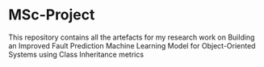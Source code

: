 # MSc-Project
This repository contains all the artefacts for my research work on Building an Improved Fault Prediction Machine Learning Model for Object-Oriented Systems using Class Inheritance metrics
